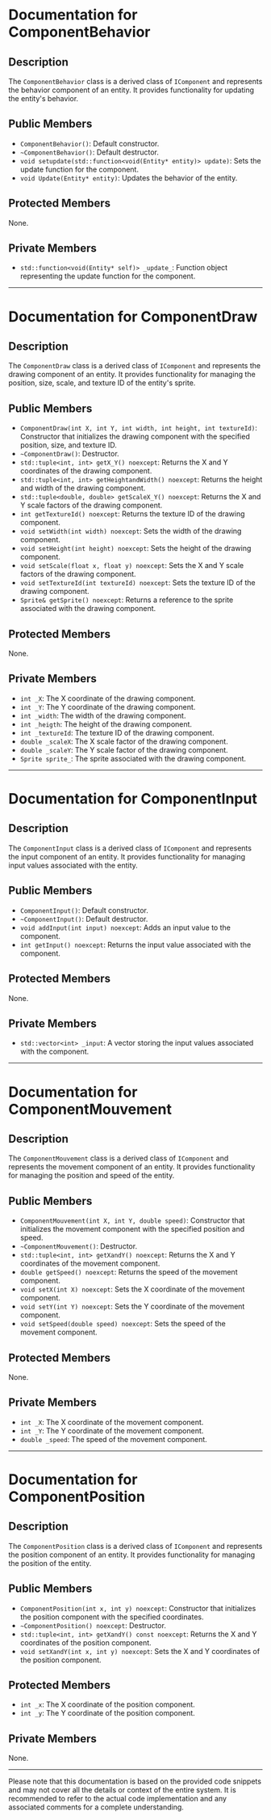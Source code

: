 # Documentation for ComponentBehavior

## Description
The `ComponentBehavior` class is a derived class of `IComponent` and represents the behavior component of an entity. It provides functionality for updating the entity's behavior.

## Public Members
- `ComponentBehavior()`: Default constructor.
- `~ComponentBehavior()`: Default destructor.
- `void setupdate(std::function<void(Entity* entity)> update)`: Sets the update function for the component.
- `void Update(Entity* entity)`: Updates the behavior of the entity.

## Protected Members
None.

## Private Members
- `std::function<void(Entity* self)> _update_`: Function object representing the update function for the component.

---

# Documentation for ComponentDraw

## Description
The `ComponentDraw` class is a derived class of `IComponent` and represents the drawing component of an entity. It provides functionality for managing the position, size, scale, and texture ID of the entity's sprite.

## Public Members
- `ComponentDraw(int X, int Y, int width, int height, int textureId)`: Constructor that initializes the drawing component with the specified position, size, and texture ID.
- `~ComponentDraw()`: Destructor.
- `std::tuple<int, int> getX_Y() noexcept`: Returns the X and Y coordinates of the drawing component.
- `std::tuple<int, int> getHeightandWidth() noexcept`: Returns the height and width of the drawing component.
- `std::tuple<double, double> getScaleX_Y() noexcept`: Returns the X and Y scale factors of the drawing component.
- `int getTextureId() noexcept`: Returns the texture ID of the drawing component.
- `void setWidth(int width) noexcept`: Sets the width of the drawing component.
- `void setHeight(int height) noexcept`: Sets the height of the drawing component.
- `void setScale(float x, float y) noexcept`: Sets the X and Y scale factors of the drawing component.
- `void setTextureId(int textureId) noexcept`: Sets the texture ID of the drawing component.
- `Sprite& getSprite() noexcept`: Returns a reference to the sprite associated with the drawing component.

## Protected Members
None.

## Private Members
- `int _X`: The X coordinate of the drawing component.
- `int _Y`: The Y coordinate of the drawing component.
- `int _width`: The width of the drawing component.
- `int _heigth`: The height of the drawing component.
- `int _textureId`: The texture ID of the drawing component.
- `double _scaleX`: The X scale factor of the drawing component.
- `double _scaleY`: The Y scale factor of the drawing component.
- `Sprite sprite_`: The sprite associated with the drawing component.

---

# Documentation for ComponentInput

## Description
The `ComponentInput` class is a derived class of `IComponent` and represents the input component of an entity. It provides functionality for managing input values associated with the entity.

## Public Members
- `ComponentInput()`: Default constructor.
- `~ComponentInput()`: Default destructor.
- `void addInput(int input) noexcept`: Adds an input value to the component.
- `int getInput() noexcept`: Returns the input value associated with the component.

## Protected Members
None.

## Private Members
- `std::vector<int> _input`: A vector storing the input values associated with the component.

---

# Documentation for ComponentMouvement

## Description
The `ComponentMouvement` class is a derived class of `IComponent` and represents the movement component of an entity. It provides functionality for managing the position and speed of the entity.

## Public Members
- `ComponentMouvement(int X, int Y, double speed)`: Constructor that initializes the movement component with the specified position and speed.
- `~ComponentMouvement()`: Destructor.
- `std::tuple<int, int> getXandY() noexcept`: Returns the X and Y coordinates of the movement component.
- `double getSpeed() noexcept`: Returns the speed of the movement component.
- `void setX(int X) noexcept`: Sets the X coordinate of the movement component.
- `void setY(int Y) noexcept`: Sets the Y coordinate of the movement component.
- `void setSpeed(double speed) noexcept`: Sets the speed of the movement component.

## Protected Members
None.

## Private Members
- `int _X`: The X coordinate of the movement component.
- `int _Y`: The Y coordinate of the movement component.
- `double _speed`: The speed of the movement component.

---

# Documentation for ComponentPosition

## Description
The `ComponentPosition` class is a derived class of `IComponent` and represents the position component of an entity. It provides functionality for managing the position of the entity.

## Public Members
- `ComponentPosition(int x, int y) noexcept`: Constructor that initializes the position component with the specified coordinates.
- `~ComponentPosition() noexcept`: Destructor.
- `std::tuple<int, int> getXandY() const noexcept`: Returns the X and Y coordinates of the position component.
- `void setXandY(int x, int y) noexcept`: Sets the X and Y coordinates of the position component.

## Protected Members
- `int _x`: The X coordinate of the position component.
- `int _y`: The Y coordinate of the position component.

## Private Members
None.

---

Please note that this documentation is based on the provided code snippets and may not cover all the details or context of the entire system. It is recommended to refer to the actual code implementation and any associated comments for a complete understanding.